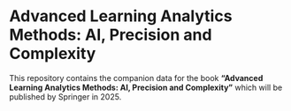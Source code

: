 # Advanced Learning Analytics Methods: AI, Precision and Complexity

This repository contains the companion data for the book **“Advanced Learning Analytics Methods: AI, Precision and Complexity”** which will be published by Springer in 2025.
